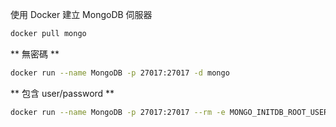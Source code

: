使用 Docker 建立 MongoDB 伺服器

```sh
docker pull mongo
```

** 無密碼 **

```sh
docker run --name MongoDB -p 27017:27017 -d mongo
```

** 包含 user/password **

```sh
docker run --name MongoDB -p 27017:27017 --rm -e MONGO_INITDB_ROOT_USERNAME=root -e MONGO_INITDB_ROOT_PASSWORD=1234 -itd mongo
```